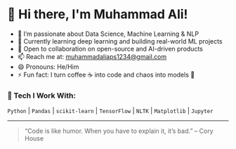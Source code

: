 # 👋 Hi there, I'm Muhammad Ali!

- 👀 I’m passionate about Data Science, Machine Learning & NLP  
- 🌱 Currently learning deep learning and building real-world ML projects  
- 💼 Open to collaboration on open-source and AI-driven products  
- 📫 Reach me at: muhammadaliaps1234@gmail.com 
- 😄 Pronouns: He/Him  
- ⚡ Fun fact: I turn coffee ☕ into code and chaos into models 🧠  

### 🚀 Tech I Work With:
`Python` | `Pandas` | `scikit-learn` | `TensorFlow` | `NLTK` | `Matplotlib` | `Jupyter`

---

> “Code is like humor. When you have to explain it, it’s bad.” – Cory House
